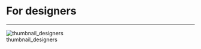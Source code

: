 
# For designers

---

  
![thumbnail_designers](https://studio-assets.supernova.io/design-systems/27883/17a07667-393b-434e-85f0-fdfc68d85ede.png)  
thumbnail_designers  
